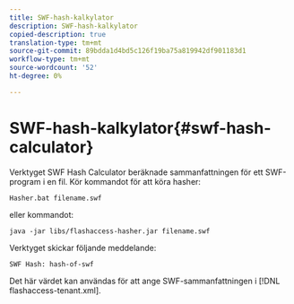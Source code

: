 ```yaml
---
title: SWF-hash-kalkylator
description: SWF-hash-kalkylator
copied-description: true
translation-type: tm+mt
source-git-commit: 89bdda1d4bd5c126f19ba75a819942df901183d1
workflow-type: tm+mt
source-wordcount: '52'
ht-degree: 0%

---
```



# SWF-hash-kalkylator{#swf-hash-calculator}

Verktyget SWF Hash Calculator beräknade sammanfattningen för ett SWF-program i en fil. Kör kommandot för att köra hasher:

```
Hasher.bat filename.swf
```

eller kommandot:

```
java -jar libs/flashaccess-hasher.jar filename.swf
```

Verktyget skickar följande meddelande:

```
SWF Hash: hash-of-swf
```

Det här värdet kan användas för att ange SWF-sammanfattningen i [!DNL flashaccess-tenant.xml].
